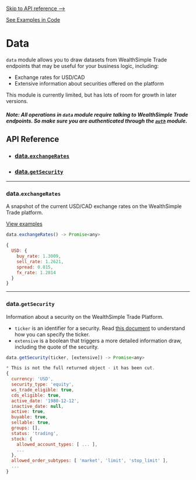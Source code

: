 
[Skip to API reference -->](#api-reference)

[See Examples in Code](/docs/data/examples.js)

Data
===
`data` module allows you to draw datasets from WealthSimple Trade endpoints that may be useful for your business logic, including:
* Exchange rates for USD/CAD
* Extensive information about securities offered on the platform

This module is currently limited, but has lots of room for growth in later versions.

##### Note: All operations in `data` module require talking to WealthSimple Trade endpoints. So make sure you are authenticated through the [`auth`](/docs/auth/) module.
<a id="#api-reference"></a>

<a id="#api-reference"></a>

API Reference
---
* ### [data.`exchangeRates`](#data-exchangeRates)
* ### [data.`getSecurity`](#data-getSecurity)
---

<a id="data-exchangeRates"></a>
### data.`exchangeRates`

A snapshot of the current USD/CAD exchange rates on the WealthSimple Trade
platform.

[View examples](/docs/data/examples.js)

```javascript
data.exchangeRates() -> Promise<any>
```
```javascript
{
  USD: {
    buy_rate: 1.3009,
    sell_rate: 1.2621,
    spread: 0.015,
    fx_rate: 1.2814
  }
}
```

---

<a id="data-getSecurity"></a>
### data.`getSecurity`

Information about a security on the WealthSimple Trade Platform.
* `ticker` is an identifier for a security. Read [this document](/docs/ticker.md) to understand how you can specify the ticker.
* `extensive` is a boolean that triggers a more detailed information draw, including the quote of the security.
```javascript
data.getSecurity(ticker, [extensive]) -> Promise<any>
```
```javascript
* This is not the full returned object - it has been cut.
{
  currency: 'USD',
  security_type: 'equity',
  ws_trade_eligible: true,
  cds_eligible: true,
  active_date: '1980-12-12',
  inactive_date: null,
  active: true,
  buyable: true,
  sellable: true,
  groups: [],
  status: 'trading',
  stock: {
    allowed_account_types: [ ... ],
    ...
  },
  allowed_order_subtypes: [ 'market', 'limit', 'stop_limit' ],
  ...
}
```
